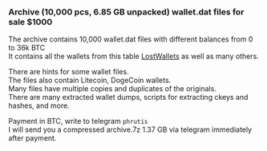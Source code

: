 ### Archive (10,000 pcs, 6.85 GB unpacked) wallet.dat files for sale $1000

The archive contains 10,000 wallet.dat files with different balances from 0 to 36k BTC<br>
It contains all the wallets from this table [LostWallets](https://github.com/phrutis/LostWallets?tab=readme-ov-file#walletdat-addresses-table) as well as many others.

There are hints for some wallet files.<br>
The files also contain Litecoin, DogeCoin wallets.<br>
Many files have multiple copies and duplicates of the originals.<br>
There are many extracted wallet dumps, scripts for extracting ckeys and hashes, and more.

Payment in BTC, write to telegram ```phrutis``` <br>
I will send you a compressed archive.7z 1.37 GB via telegram immediately after payment.<br>
